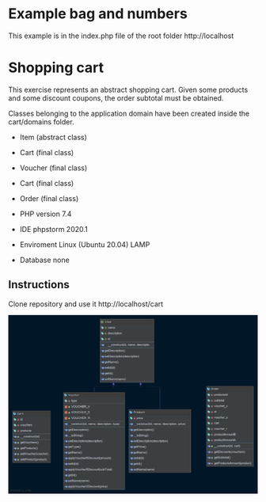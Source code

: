 # Example bag and numbers
This example is in the index.php file of the root folder
http://localhost

# Shopping cart
This exercise represents an abstract shopping cart.
Given some products and some discount coupons, the order subtotal must be obtained.

Classes belonging to the application domain have been created inside the cart/domains folder.

- Item (abstract class)
- Cart (final class)
- Voucher (final class)
- Cart (final class)
- Order (final class)


- PHP version 7.4
- IDE phpstorm 2020.1
- Enviroment Linux (Ubuntu 20.04) LAMP
- Database none

## Instructions
Clone repository and use it
http://localhost/cart

![Class Diagrams](uml/cart_domain_clases.png)